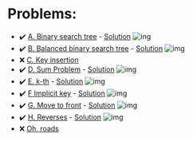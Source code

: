 # Problems:
- :heavy_check_mark: [A. Binary search tree](https://codeforces.com/group/QmrArgR1Jp/contest/275057/problem/A?locale=en) - [Solution](https://github.com/AntonAsmirko/Algorithms/blob/main/Search%20Trees/A.java) ![ing](https://img.shields.io/badge/Java-ED8B00?style=for-the-badge&logo=java&logoColor=white)
- :heavy_check_mark: [B. Balanced binary search tree](https://codeforces.com/group/QmrArgR1Jp/contest/275057/problem/B) - [Solution](https://github.com/AntonAsmirko/Algorithms/blob/main/Search%20Trees/B.java) ![img](https://img.shields.io/badge/Java-ED8B00?style=for-the-badge&logo=java&logoColor=white)
- :x: [C. Key insertion](https://codeforces.com/group/QmrArgR1Jp/contest/275057/problem/C)
- :heavy_check_mark: [D. Sum Problem](https://codeforces.com/group/QmrArgR1Jp/contest/275057/problem/D) - [Solution](https://github.com/AntonAsmirko/Algorithms/blob/main/Search%20Trees/D.java) ![img](https://img.shields.io/badge/Java-ED8B00?style=for-the-badge&logo=java&logoColor=white)
- :heavy_check_mark: [E. k-th](https://codeforces.com/group/QmrArgR1Jp/contest/275057/problem/E) - [Solution](https://github.com/AntonAsmirko/Algorithms/blob/main/Search%20Trees/E.java) ![img](https://img.shields.io/badge/Java-ED8B00?style=for-the-badge&logo=java&logoColor=white)
- :heavy_check_mark: [F Implicit key](https://codeforces.com/group/QmrArgR1Jp/contest/275057/problem/F) - [Solution](https://github.com/AntonAsmirko/Algorithms/blob/main/Search%20Trees/F.java) ![img](https://img.shields.io/badge/Java-ED8B00?style=for-the-badge&logo=java&logoColor=white)
- :heavy_check_mark: [G. Move to front](https://codeforces.com/group/QmrArgR1Jp/contest/275057/problem/G) - [Solution](https://github.com/AntonAsmirko/Algorithms/blob/main/Search%20Trees/G.java) ![img](https://img.shields.io/badge/Java-ED8B00?style=for-the-badge&logo=java&logoColor=white)
- :heavy_check_mark: [H. Reverses](https://codeforces.com/group/QmrArgR1Jp/contest/275057/problem/H) - [Solution](https://github.com/AntonAsmirko/Algorithms/blob/main/Search%20Trees/H.cpp) ![img](https://img.shields.io/badge/C%2B%2B-00599C?style=for-the-badge&logo=c%2B%2B&logoColor=white)
- :x: [Oh, roads](https://codeforces.com/group/QmrArgR1Jp/contest/275057/problem/I)
